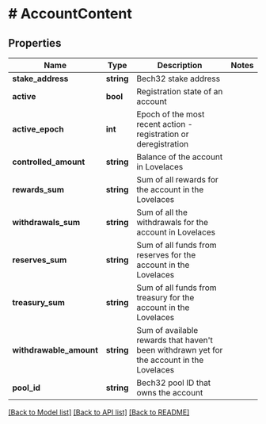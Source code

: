 # # AccountContent

## Properties

Name | Type | Description | Notes
------------ | ------------- | ------------- | -------------
**stake_address** | **string** | Bech32 stake address |
**active** | **bool** | Registration state of an account |
**active_epoch** | **int** | Epoch of the most recent action - registration or deregistration |
**controlled_amount** | **string** | Balance of the account in Lovelaces |
**rewards_sum** | **string** | Sum of all rewards for the account in the Lovelaces |
**withdrawals_sum** | **string** | Sum of all the withdrawals for the account in Lovelaces |
**reserves_sum** | **string** | Sum of all  funds from reserves for the account in the Lovelaces |
**treasury_sum** | **string** | Sum of all funds from treasury for the account in the Lovelaces |
**withdrawable_amount** | **string** | Sum of available rewards that haven&#39;t been withdrawn yet for the account in the Lovelaces |
**pool_id** | **string** | Bech32 pool ID that owns the account |

[[Back to Model list]](../../README.md#models) [[Back to API list]](../../README.md#endpoints) [[Back to README]](../../README.md)
